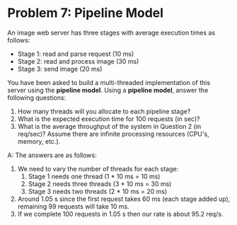 # Problem 7: Pipeline Model

An image web server has three stages with average execution times as follows:

- Stage 1: read and parse request (10 ms)
- Stage 2: read and process image (30 ms)
- Stage 3: send image (20 ms)

You have been asked to build a multi-threaded implementation of this server using the **pipeline model**. Using a **pipeline model**, answer the following questions:

1. How many threads will you allocate to each pipeline stage?
2. What is the expected execution time for 100 requests (in sec)?
3. What is the average throughput of the system in Question 2 (in req/sec)? Assume there are infinite processing resources (CPU's, memory, etc.).

A: The answers are as follows:

1. We need to vary the number of threads for each stage:
   1. Stage 1 needs one thread (1 \* 10 ms = 10 ms)
   2. Stage 2 needs three threads (3 \* 10 ms = 30 ms)
   3. Stage 3 needs two threads (2 \* 10 ms = 20 ms)
2. Around 1.05 s since the first request takes 60 ms (each stage added up), remaining 99 requests will take 10 ms.
3. If we complete 100 requests in 1.05 s then our rate is about 95.2 req/s.
